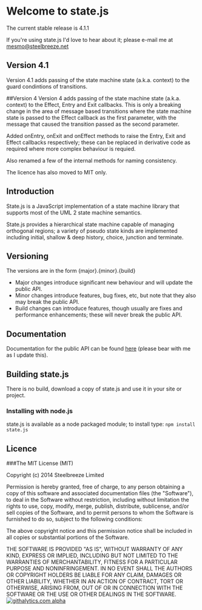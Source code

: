 # Welcome to state.js

The current stable release is 4.1.1

If you're using state.js I'd love to hear about it; please e-mail me at mesmo@steelbreeze.net 

## Version 4.1
Version 4.1 adds passing of the state machine state (a.k.a. context) to the guard condintions of transitions.

##Version 4
Version 4 adds passing of the state machine state (a.k.a. context) to the Effect, Entry and Exit callbacks. This is only a breaking change in the area of message 
based transitions where the state machine state is passed to the Effect callback as the first parameter, with the message that caused the transition passed as the second parameter.

Added onEntry, onExit and onEffect methods to raise the Entry, Exit and Effect callbacks respectively; these can be replaced in derivative code as required where more complex behaviour is requied.

Also renamed a few of the internal methods for naming consistency.

The licence has also moved to MIT only.

## Introduction
State.js is a JavaScript implementation of a state machine library that supports most of the UML 2 state machine semantics.

State.js provides a hierarchical state machine capable of managing orthogonal regions; a variety of pseudo state kinds are implemented including initial, shallow & deep history, choice, junction and terminate. 

## Versioning
The versions are in the form {major}.{minor}.{build}
* Major changes introduce significant new behaviour and will update the public API.
* Minor changes introduce features, bug fixes, etc, but note that they also may break the public API.
* Build changes can introduce features, though usually are fixes and performance enhancements; these will never break the public API.

## Documentation
Documentation for the public API can be found [here](http://www.steelbreeze.net/state.js/JavaScript_API.pdf) (please bear with me as I update this).

## Building state.js
There is no build, download a copy of state.js and use it in your site or project.
### Installing with node.js
state.js is available as a node packaged module; to install type:
`npm install state.js`

## Licence
###The MIT License (MIT)

Copyright (c) 2014 Steelbreeze Limited

Permission is hereby granted, free of charge, to any person obtaining a copy
of this software and associated documentation files (the "Software"), to deal
in the Software without restriction, including without limitation the rights
to use, copy, modify, merge, publish, distribute, sublicense, and/or sell
copies of the Software, and to permit persons to whom the Software is
furnished to do so, subject to the following conditions:

The above copyright notice and this permission notice shall be included in
all copies or substantial portions of the Software.

THE SOFTWARE IS PROVIDED "AS IS", WITHOUT WARRANTY OF ANY KIND, EXPRESS OR
IMPLIED, INCLUDING BUT NOT LIMITED TO THE WARRANTIES OF MERCHANTABILITY,
FITNESS FOR A PARTICULAR PURPOSE AND NONINFRINGEMENT. IN NO EVENT SHALL THE
AUTHORS OR COPYRIGHT HOLDERS BE LIABLE FOR ANY CLAIM, DAMAGES OR OTHER
LIABILITY, WHETHER IN AN ACTION OF CONTRACT, TORT OR OTHERWISE, ARISING FROM,
OUT OF OR IN CONNECTION WITH THE SOFTWARE OR THE USE OR OTHER DEALINGS IN
THE SOFTWARE.[![githalytics.com alpha](https://cruel-carlota.pagodabox.com/1481fb51f491522f451063ef0b9604c7 "githalytics.com")](http://githalytics.com/steelbreeze/state.js)

